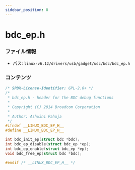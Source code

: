 ```yaml
---
sidebar_position: 8
---
```

# bdc_ep.h

### ファイル情報

- パス: `linux-v6.12/drivers/usb/gadget/udc/bdc/bdc_ep.h`

### コンテンツ

```h
/* SPDX-License-Identifier: GPL-2.0+ */
/*
 * bdc_ep.h - header for the BDC debug functions
 *
 * Copyright (C) 2014 Broadcom Corporation
 *
 * Author: Ashwini Pahuja
 */
#ifndef __LINUX_BDC_EP_H__
#define __LINUX_BDC_EP_H__

int bdc_init_ep(struct bdc *bdc);
int bdc_ep_disable(struct bdc_ep *ep);
int bdc_ep_enable(struct bdc_ep *ep);
void bdc_free_ep(struct bdc *bdc);

#endif /* __LINUX_BDC_EP_H__ */

```
